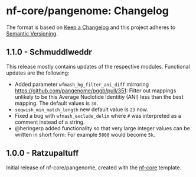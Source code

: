 # nf-core/pangenome: Changelog

The format is based on [Keep a Changelog](https://keepachangelog.com/en/1.0.0/) and this project adheres to [Semantic Versioning](https://semver.org/spec/v2.0.0.html).

## 1.1.0 - Schmuddlweddr

This release mostly contains updates of the respective modules. Functional updates are the following:

- Added parameter `wfmash_hg_filter_ani_diff` mirroring https://github.com/pangenome/pggb/pull/351: Filter out mappings unlikely to be this Average Nuclotide Identitiy (ANI) less than the best mapping. The default values is `30`.
- `seqwish_min_match_length` new default value is `23` now.
- Fixed a bug with `wfmash_exclude_delim` where `#` was interpreted as a comment instead of a string.
- @heringerp added functionality so that very large integer values can be written in short form: For example `5000` would become `5k`.

## 1.0.0 - Ratzupaltuff

Initial release of nf-core/pangenome, created with the [nf-core](https://nf-co.re/) template.
